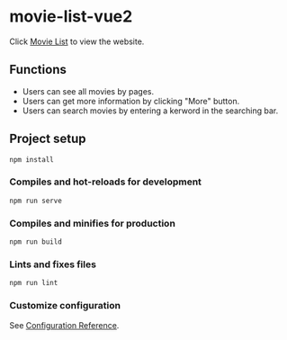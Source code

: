 # movie-list-vue2
Click [Movie List](https://freya-jheng.github.io/movie-list-vue2/#/movies/all) to view the website.

## Functions
* Users can see all movies by pages.
* Users can get more information by clicking "More" button.
* Users can search movies by entering a kerword in the searching bar.

## Project setup
```
npm install
```

### Compiles and hot-reloads for development
```
npm run serve
```

### Compiles and minifies for production
```
npm run build
```

### Lints and fixes files
```
npm run lint
```

### Customize configuration
See [Configuration Reference](https://cli.vuejs.org/config/).
